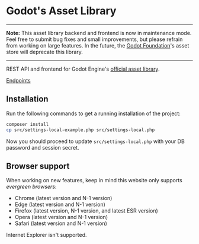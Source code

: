 # Godot's Asset Library

___

**Note:** This asset library backend and frontend is now in maintenance mode.
Feel free to submit bug fixes and small improvements, but please refrain from
working on large features. In the future, the [Godot Foundation](https://godot.foundation/)'s asset store
will deprecate this library.

___

REST API and frontend for Godot Engine's [official asset library](https://godotengine.org/asset-library).

[Endpoints](./API.md)

## Installation

Run the following commands to get a running installation of the project:

````bash
composer install
cp src/settings-local-example.php src/settings-local.php
````

Now you should proceed to update `src/settings-local.php` with your DB password and session secret.

## Browser support

When working on new features, keep in mind this website only supports
*evergreen browsers*:

- Chrome (latest version and N-1 version)
- Edge (latest version and N-1 version)
- Firefox (latest version, N-1 version, and latest ESR version)
- Opera (latest version and N-1 version)
- Safari (latest version and N-1 version)

Internet Explorer isn't supported.
